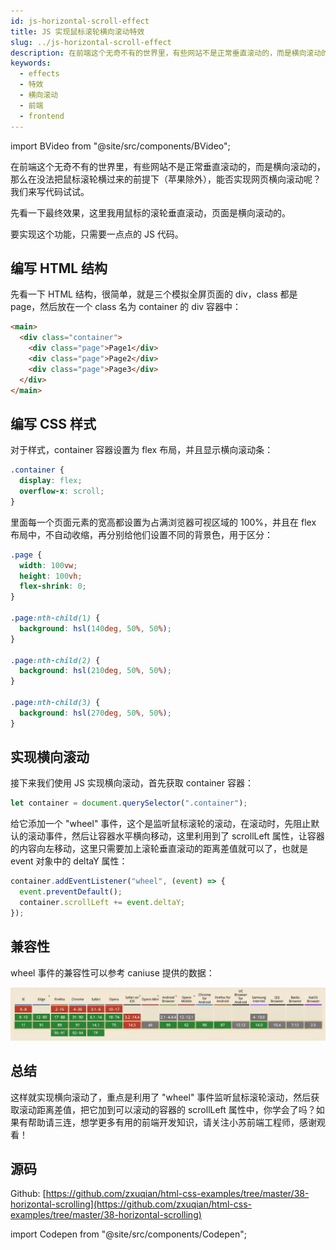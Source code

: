 ```yaml
---
id: js-horizontal-scroll-effect
title: JS 实现鼠标滚轮横向滚动特效
slug: ../js-horizontal-scroll-effect
description: 在前端这个无奇不有的世界里，有些网站不是正常垂直滚动的，而是横向滚动的，那么在没法把鼠标滚轮横过来的前提下（苹果除外），能否实现网页横向滚动呢？我们来写代码试试。
keywords:
  - effects
  - 特效
  - 横向滚动
  - 前端
  - frontend
---
```


import BVideo from "@site/src/components/BVideo";

<BVideo src="//player.bilibili.com/player.html?aid=846008180&bvid=BV1A54y1G7iR&cid=352829983&page=1"/>

在前端这个无奇不有的世界里，有些网站不是正常垂直滚动的，而是横向滚动的，那么在没法把鼠标滚轮横过来的前提下（苹果除外），能否实现网页横向滚动呢？我们来写代码试试。

先看一下最终效果，这里我用鼠标的滚轮垂直滚动，页面是横向滚动的。

<Codepen title="JS 实现鼠标滚轮横向滚动特效" hash="KKWyxja" />

要实现这个功能，只需要一点点的 JS 代码。

## 编写 HTML 结构

先看一下 HTML 结构，很简单，就是三个模拟全屏页面的 div，class 都是 page，然后放在一个 class 名为 container 的 div 容器中：

```html
<main>
  <div class="container">
    <div class="page">Page1</div>
    <div class="page">Page2</div>
    <div class="page">Page3</div>
  </div>
</main>
```

## 编写 CSS 样式

对于样式，container 容器设置为 flex 布局，并且显示横向滚动条：

```css
.container {
  display: flex;
  overflow-x: scroll;
}
```

里面每一个页面元素的宽高都设置为占满浏览器可视区域的 100%，并且在 flex 布局中，不自动收缩，再分别给他们设置不同的背景色，用于区分：

```css
.page {
  width: 100vw;
  height: 100vh;
  flex-shrink: 0;
}

.page:nth-child(1) {
  background: hsl(140deg, 50%, 50%);
}

.page:nth-child(2) {
  background: hsl(210deg, 50%, 50%);
}

.page:nth-child(3) {
  background: hsl(270deg, 50%, 50%);
}
```

## 实现横向滚动

接下来我们使用 JS 实现横向滚动，首先获取 container 容器：

```javascript
let container = document.querySelector(".container");
```

给它添加一个 "wheel" 事件，这个是监听鼠标滚轮的滚动，在滚动时，先阻止默认的滚动事件，然后让容器水平横向移动，这里利用到了 scrollLeft 属性，让容器的内容向左移动，这里只需要加上滚轮垂直滚动的距离差值就可以了，也就是 event 对象中的 deltaY 属性：

```javascript
container.addEventListener("wheel", (event) => {
  event.preventDefault();
  container.scrollLeft += event.deltaY;
});
```

## 兼容性

wheel 事件的兼容性可以参考 caniuse 提供的数据：

![兼容性](./img/2021-06-13-21-00-33.webp)


## 总结

这样就实现横向滚动了，重点是利用了 "wheel" 事件监听鼠标滚轮滚动，然后获取滚动距离差值，把它加到可以滚动的容器的 scrollLeft 属性中，你学会了吗？如果有帮助请三连，想学更多有用的前端开发知识，请关注小苏前端工程师，感谢观看！

## 源码

Github: [https://github.com/zxuqian/html-css-examples/tree/master/38-horizontal-scrolling](https://github.com/zxuqian/html-css-examples/tree/master/38-horizontal-scrolling)

import Codepen from "@site/src/components/Codepen";